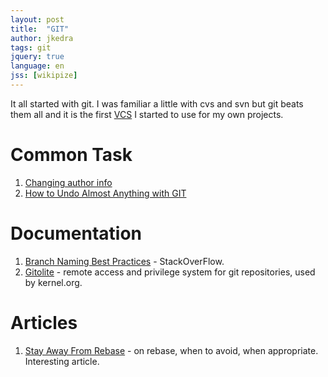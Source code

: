```yaml
---
layout: post
title:  "GIT"
author: jkedra
tags: git
jquery: true
language: en
jss: [wikipize]
---
```


It all started with git. I was familiar a little with cvs and svn
but git beats them all and it is the first [VCS](we:Version_Control)
I started to use for my own projects.

# Common Task

1. [Changing author info](https://help.github.com/en/articles/changing-author-info)
2. [How to Undo Almost Anything with GIT](https://github.com/blog/2019-how-to-undo-almost-anything-with-git)

# Documentation

1. [Branch Naming Best Practices](http://stackoverflow.com/questions/273695/git-branch-naming-best-practices) - StackOverFlow.
2. [Gitolite](https://github.com/sitaramc/gitolite/) - remote access and
   privilege system for git repositories, used by kernel.org.

# Articles

1. [Stay Away From Rebase](http://geekblog.oneandoneis2.org/index.php/2013/04/30/please-stay-away-from-rebase#c6964) - on rebase, when to avoid, when appropriate. Interesting article.
